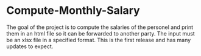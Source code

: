 # Compute-Monthly-Salary
The goal of the project is to compute the salaries of the personel and print them in an html file so it can be forwarded to another party. The input must be an xlsx file in a specified format. This is the first release and has many updates to expect. 
